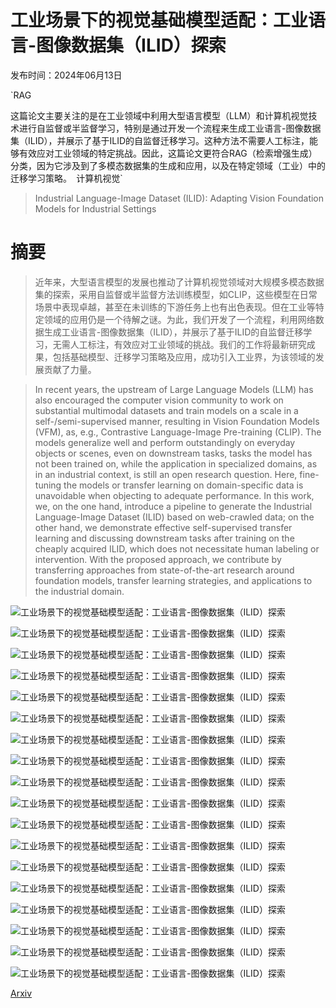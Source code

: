 # 工业场景下的视觉基础模型适配：工业语言-图像数据集（ILID）探索

发布时间：2024年06月13日

`RAG

这篇论文主要关注的是在工业领域中利用大型语言模型（LLM）和计算机视觉技术进行自监督或半监督学习，特别是通过开发一个流程来生成工业语言-图像数据集（ILID），并展示了基于ILID的自监督迁移学习。这种方法不需要人工标注，能够有效应对工业领域的特定挑战。因此，这篇论文更符合RAG（检索增强生成）分类，因为它涉及到了多模态数据集的生成和应用，以及在特定领域（工业）中的迁移学习策略。` `计算机视觉`

> Industrial Language-Image Dataset (ILID): Adapting Vision Foundation Models for Industrial Settings

# 摘要

> 近年来，大型语言模型的发展也推动了计算机视觉领域对大规模多模态数据集的探索，采用自监督或半监督方法训练模型，如CLIP，这些模型在日常场景中表现卓越，甚至在未训练的下游任务上也有出色表现。但在工业等特定领域的应用仍是一个待解之谜。为此，我们开发了一个流程，利用网络数据生成工业语言-图像数据集（ILID），并展示了基于ILID的自监督迁移学习，无需人工标注，有效应对工业领域的挑战。我们的工作将最新研究成果，包括基础模型、迁移学习策略及应用，成功引入工业界，为该领域的发展贡献了力量。

> In recent years, the upstream of Large Language Models (LLM) has also encouraged the computer vision community to work on substantial multimodal datasets and train models on a scale in a self-/semi-supervised manner, resulting in Vision Foundation Models (VFM), as, e.g., Contrastive Language-Image Pre-training (CLIP). The models generalize well and perform outstandingly on everyday objects or scenes, even on downstream tasks, tasks the model has not been trained on, while the application in specialized domains, as in an industrial context, is still an open research question. Here, fine-tuning the models or transfer learning on domain-specific data is unavoidable when objecting to adequate performance. In this work, we, on the one hand, introduce a pipeline to generate the Industrial Language-Image Dataset (ILID) based on web-crawled data; on the other hand, we demonstrate effective self-supervised transfer learning and discussing downstream tasks after training on the cheaply acquired ILID, which does not necessitate human labeling or intervention. With the proposed approach, we contribute by transferring approaches from state-of-the-art research around foundation models, transfer learning strategies, and applications to the industrial domain.

![工业场景下的视觉基础模型适配：工业语言-图像数据集（ILID）探索](../../../paper_images/2406.09637/x1.png)

![工业场景下的视觉基础模型适配：工业语言-图像数据集（ILID）探索](../../../paper_images/2406.09637/x2.png)

![工业场景下的视觉基础模型适配：工业语言-图像数据集（ILID）探索](../../../paper_images/2406.09637/x3.png)

![工业场景下的视觉基础模型适配：工业语言-图像数据集（ILID）探索](../../../paper_images/2406.09637/x4.png)

![工业场景下的视觉基础模型适配：工业语言-图像数据集（ILID）探索](../../../paper_images/2406.09637/x5.png)

![工业场景下的视觉基础模型适配：工业语言-图像数据集（ILID）探索](../../../paper_images/2406.09637/x6.png)

![工业场景下的视觉基础模型适配：工业语言-图像数据集（ILID）探索](../../../paper_images/2406.09637/x7.png)

![工业场景下的视觉基础模型适配：工业语言-图像数据集（ILID）探索](../../../paper_images/2406.09637/x8.png)

![工业场景下的视觉基础模型适配：工业语言-图像数据集（ILID）探索](../../../paper_images/2406.09637/material_a.png)

![工业场景下的视觉基础模型适配：工业语言-图像数据集（ILID）探索](../../../paper_images/2406.09637/material_b.png)

![工业场景下的视觉基础模型适配：工业语言-图像数据集（ILID）探索](../../../paper_images/2406.09637/material_c.png)

![工业场景下的视觉基础模型适配：工业语言-图像数据集（ILID）探索](../../../paper_images/2406.09637/material_d.png)

![工业场景下的视觉基础模型适配：工业语言-图像数据集（ILID）探索](../../../paper_images/2406.09637/material_e.png)

![工业场景下的视觉基础模型适配：工业语言-图像数据集（ILID）探索](../../../paper_images/2406.09637/x9.png)

![工业场景下的视觉基础模型适配：工业语言-图像数据集（ILID）探索](../../../paper_images/2406.09637/x10.png)

![工业场景下的视觉基础模型适配：工业语言-图像数据集（ILID）探索](../../../paper_images/2406.09637/x11.png)

![工业场景下的视觉基础模型适配：工业语言-图像数据集（ILID）探索](../../../paper_images/2406.09637/x12.png)

![工业场景下的视觉基础模型适配：工业语言-图像数据集（ILID）探索](../../../paper_images/2406.09637/x13.png)

[Arxiv](https://arxiv.org/abs/2406.09637)